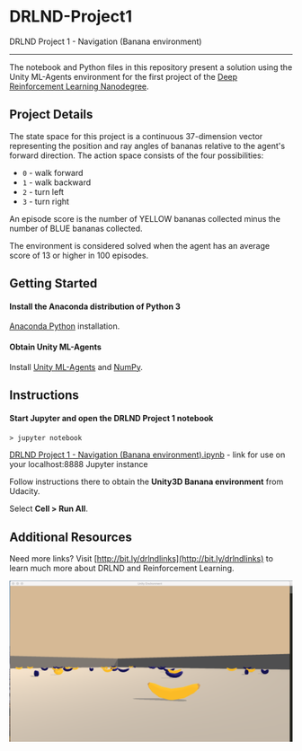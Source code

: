 # DRLND-Project1
DRLND Project 1 - Navigation (Banana environment)

---

The notebook and Python files in this repository present a solution using the Unity ML-Agents environment for the first project of the [Deep Reinforcement Learning Nanodegree](https://www.udacity.com/course/deep-reinforcement-learning-nanodegree--nd893).



## Project Details

The state space for this project is a continuous 37-dimension vector representing the position and ray angles of bananas relative to the agent's forward direction. The action space consists of the four possibilities: 

- `0` - walk forward 
- `1` - walk backward
- `2` - turn left
- `3` - turn right

An episode score is the number of YELLOW bananas collected minus the number of BLUE bananas collected.

The environment is considered solved when the agent has an average score of 13 or higher in 100 episodes.

## Getting Started

#### Install the Anaconda distribution of Python 3

[Anaconda Python](https://www.anaconda.com/download/#macos) installation.

#### Obtain Unity ML-Agents

Install [Unity ML-Agents](https://github.com/Unity-Technologies/ml-agents/blob/master/docs/Installation.md) and [NumPy](http://www.numpy.org/).

## Instructions

#### Start Jupyter and open the DRLND Project 1 notebook

```
> jupyter notebook
```

[DRLND Project 1 - Navigation (Banana environment).ipynb](http://localhost:8888/notebooks/DRLND%20Project%201%20-%20Navigation%20(Banana%20environment)/DRLND%20Project%201%20-%20Navigation%20(Banana%20environment).ipynb) - link for use on your localhost:8888 Jupyter instance

Follow instructions there to obtain the **Unity3D Banana environment** from Udacity.

Select **Cell > Run All**.

## Additional Resources

Need more links? Visit [http://bit.ly/drlndlinks](http://bit.ly/drlndlinks) to learn much more about DRLND and Reinforcement Learning.

![Image of Unity3D Banana environment](https://github.com/jg1141/DRLND-Project1/blob/master/Unity3D%20Banana%20environment.png)
